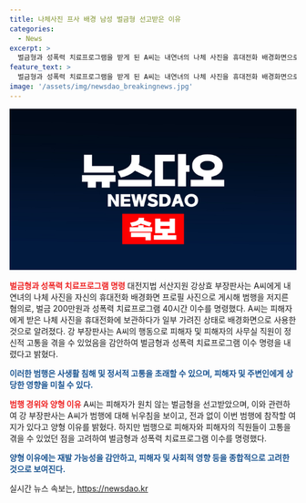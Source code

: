 ```yaml
---
title: 나체사진 프사 배경 남성 벌금형 선고받은 이유
categories:
  - News
excerpt: >
  벌금형과 성폭력 치료프로그램을 받게 된 A씨는 내연녀의 나체 사진을 휴대전화 배경화면으로 사용한 혐의로 재판을 받았다. 피해자의 고통을 고려한 결과로, 벌금 200만원과 성폭력 치료프로그램 40시간 이수를 명령받았으며, 피해자의 의사를 고려하여 벌금형과 동종 전과를 고려해 양형한 것으로 전해졌다.
feature_text: >
  벌금형과 성폭력 치료프로그램을 받게 된 A씨는 내연녀의 나체 사진을 휴대전화 배경화면으로 사용한 혐의로 재판을 받았다. 피해자의 고통을 고려한 결과로, 벌금 200만원과 성폭력 치료프로그램 40시간 이수를 명령받았으며, 피해자의 의사를 고려하여 벌금형과 동종 전과를 고려해 양형한 것으로 전해졌다.
image: '/assets/img/newsdao_breakingnews.jpg'
---
```


<p><img src="/assets/img/newsdao_breakingnews.jpg" alt="pcversion 속보" /></p>

<p><b><span style="color: #ee2323;">벌금형과 성폭력 치료프로그램 명령</span></b>
대전지법 서산지원 강상효 부장판사는 A씨에게 내연녀의 나체 사진을 자신의 휴대전화 배경화면 프로필 사진으로 게시해 범행을 저지른 혐의로, 벌금 200만원과 성폭력 치료프로그램 40시간 이수를 명령했다. A씨는 피해자에게 받은 나체 사진을 휴대전화에 보관하다가 일부 가려진 상태로 배경화면으로 사용한 것으로 알려졌다. 강 부장판사는 A씨의 행동으로 피해자 및 피해자의 사무실 직원이 정신적 고통을 겪을 수 있었음을 감안하여 벌금형과 성폭력 치료프로그램 이수 명령을 내렸다고 밝혔다.</p>

<p><b><span style="color: #1a5490;">이러한 범행은 사생활 침해 및 정서적 고통을 초래할 수 있으며, 피해자 및 주변인에게 상당한 영향을 미칠 수 있다.</span></b></p>

<p><b><span style="color: #ee2323;">범행 경위와 양형 이유</span></b>
A씨는 피해자가 원치 않는 벌금형을 선고받았으며, 이와 관련하여 강 부장판사는 A씨가 범행에 대해 뉘우침을 보이고, 전과 없이 이번 범행에 참작할 여지가 있다고 양형 이유를 밝혔다. 하지만 범행으로 피해자와 피해자의 직원들이 고통을 겪을 수 있었던 점을 고려하여 벌금형과 성폭력 치료프로그램 이수를 명령했다.</p>

<p><b><span style="color: #1a5490;">양형 이유에는 재발 가능성을 감안하고, 피해자 및 사회적 영향 등을 종합적으로 고려한 것으로 보여진다.</span></b></p>
실시간 뉴스 속보는, <a href="https://newsdao.kr" rel="dofollow">https://newsdao.kr</a>


